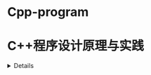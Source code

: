 # Cpp-program
C++程序设计原理与实践
===
<details>
1.相邻单词重复检测


```cpp
	string p = "";
	string s;
	while (cin >> s)
	{
		if (s == p)
			cout << "repeat：  " << s << endl;
		p = s;
	}
```
</details>
